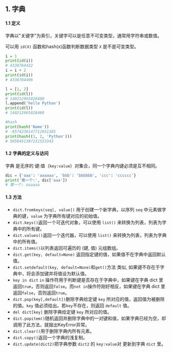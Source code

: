 ## 1. 字典

#### 1.1 定义

字典以"关键字"为索引，关键字可以是任意不可变类型，通常用字符串或数值。

可以用 `id(X)` 函数和hash(x)函数判断数据类型 `X` 是不是可变类型。

```python
i = 1
print(id(i))
# 4338764432
i = i + 2
print(id(i))
# 4338764496

l = [1, 2]
print(id(l))
# 140212965028480
l.append('hello Python')
print(id(l))
# 140212965028480

#hash
print(hash('Name'))
# -8574230147712951385
print(hash((1, 2, 'Python')))
# 5050451387231553343
```

#### 1.2 字典的定义与访问

字典 是无序的 键:值（`key:value`）对集合，同一个字典内键必须是互不相同。

```python
dic = {'aaa': 'aaaaaa', 'bbb': 'bbbbbb', 'ccc': 'cccccc'}
print('第一个:', dic['aaa'])
# 第一个: aaaaaa
```

#### 1.3 方法

- `dict.fromkeys(seq[, value])` 用于创建一个新字典，以序列 `seq` 中元素做字典的键，`value` 为字典所有键对应的初始值。
- `dict.keys()`返回一个可迭代对象，可以使用 `list()` 来转换为列表，列表为字典中的所有键。
- `dict.values()`返回一个迭代器，可以使用 `list()` 来转换为列表，列表为字典中的所有值。
- `dict.items()`以列表返回可遍历的 (键, 值) 元组数组。
- `dict.get(key, default=None)` 返回指定键的值，如果值不在字典中返回默认值。
- `dict.setdefault(key, default=None)`和`get()`方法 类似, 如果键不存在于字典中，将会添加键并将值设为默认值。
- `key in dict` `in` 操作符用于判断键是否存在于字典中，如果键在字典 dict 里返回`true`，否则返回`false`。而`not in`操作符刚好相反，如果键在字典 dict 里返回`false`，否则返回`true`。
- `dict.pop(key[,default])`删除字典给定键 `key` 所对应的值，返回值为被删除的值。`key` 值必须给出。若`key`不存在，则返回 `default` 值。
- `del dict[key]` 删除字典给定键 `key` 所对应的值。
- `dict.popitem()`随机返回并删除字典中的一对键和值，如果字典已经为空，却调用了此方法，就报出KeyError异常。
- `dict.clear()`用于删除字典内所有元素。
- `dict.copy()`返回一个字典的浅复制。
- `dict.update(dict2)`把字典参数 `dict2` 的 `key:value`对 更新到字典 `dict` 里。


